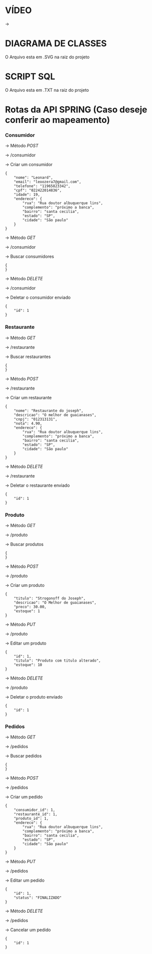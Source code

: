 # VÍDEO
-> 

# DIAGRAMA DE CLASSES
O Arquivo esta em .SVG na raiz do projeto

# SCRIPT SQL
O Arquivo esta em .TXT na raiz do projeto


# Rotas da API SPRING (Caso deseje conferir ao mapeamento)

### Consumidor

-> Método *POST*

-> /consumidor

-> Criar um consumidor

```
{
    "nome": "Leonard",
    "email": "leoozera7@gmail.com",
    "telefone": "11965823342",
    "cpf": "022422014836",
    "idade": 19,
    "endereco": {
        "rua": "Rua doutor albuquerque lins",
        "complemento": "próximo a banca",
        "bairro": "santa cecilia",
        "estado": "SP",
        "cidade": "São paulo"
    }
}

```

-> Método *GET*

-> /consumidor

-> Buscar consumidores

```
{
}
```

-> Método *DELETE*

-> /consumidor

-> Deletar o consumidor enviado

```
{
    "id": 1
}
```

### Restaurante


-> Método *GET*

-> /restaurante

-> Buscar restaurantes

```
{
}
```


-> Método *POST*

-> /restaurante

-> Criar um restaurante

``` 
{
    "nome": "Restaurante do joseph",
    "descricao": "O melhor de guaianases",
    "cnpj": "012313131",
    "nota": 4.90,
    "endereco": {
        "rua": "Rua doutor albuquerque lins",
        "complemento": "próximo a banca",
        "bairro": "santa cecilia",
        "estado": "SP",
        "cidade": "São paulo"
    }
}
```
-> Método *DELETE*

-> /restaurante

-> Deletar o restaurante enviado

```
{
    "id": 1
}
```
### Produto

-> Método *GET*

-> /produto

-> Buscar produtos

```
{
}
```


-> Método *POST*

-> /produto

-> Criar um produto

```
{
    "titulo": "Strogonoff do Joseph",
    "descricao": "O Melhor de guaianases",
    "preco": 30.00,
    "estoque": 1
}
```

-> Método *PUT*

-> /produto

-> Editar um produto

``` 
{
    "id": 1,
    "titulo": "Produto com titulo alterado",
    "estoque": 10
}
```

-> Método *DELETE*

-> /produto

-> Deletar o produto enviado


```
{
    "id": 1
}
```

### Pedidos

-> Método *GET*

-> /pedidos

-> Buscar pedidos

```
{
}
```

-> Método *POST*

-> /pedidos

-> Criar um pedido

```
{
    "consumidor_id": 1,
    "restaurante_id": 1,
    "produto_id": 1,
    "endereco": {
        "rua": "Rua doutor albuquerque lins",
        "complemento": "próximo a banca",
        "bairro": "santa cecilia",
        "estado": "SP",
        "cidade": "São paulo"
    }
}
```


-> Método *PUT*

-> /pedidos

-> Editar um pedido

``` 
{
    "id": 1,
    "status": "FINALIZADO"
}
```
-> Método *DELETE*

-> /pedidos

-> Cancelar um pedido

```
{
    "id": 1
}
```